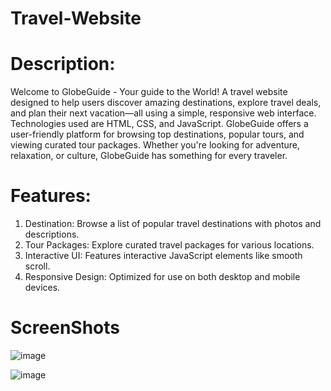 # Travel-Website
# Description:
Welcome to GlobeGuide - Your guide to the World!
A travel website designed to help users discover amazing destinations, explore travel deals, and plan their next vacation—all using a simple, responsive web interface. 
Technologies used are HTML, CSS, and JavaScript. 
GlobeGuide offers a user-friendly platform for browsing top destinations, popular tours, and viewing curated tour packages. 
Whether you're looking for adventure, relaxation, or culture, GlobeGuide has something for every traveler.

# Features:
1. Destination: Browse a list of popular travel destinations with photos and descriptions.
2. Tour Packages: Explore curated travel packages for various locations.
3. Interactive UI: Features interactive JavaScript elements like smooth scroll.
4. Responsive Design: Optimized for use on both desktop and mobile devices.

# ScreenShots
![image](https://github.com/user-attachments/assets/61274144-d152-4921-b2c5-aabf286bf88b)

![image](https://github.com/user-attachments/assets/66eb0b58-7425-4786-80db-fe24bc8fbab2)
